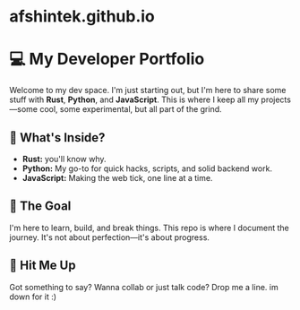 # afshintek.github.io
# 💻 My Developer Portfolio

Welcome to my dev space. I'm just starting out, but I'm here to share some stuff with **Rust**, **Python**, and **JavaScript**. This is where I keep all my projects—some cool, some experimental, but all part of the grind.

## 🔧 What's Inside?

- **Rust:** you'll know why.
- **Python:** My go-to for quick hacks, scripts, and solid backend work.
- **JavaScript:** Making the web tick, one line at a time.

## 🎯 The Goal

I'm here to learn, build, and break things. This repo is where I document the journey. It's not about perfection—it's about progress.

## 💬 Hit Me Up

Got something to say? Wanna collab or just talk code? Drop me a line. im down for it :)

